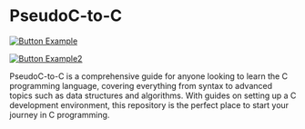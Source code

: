 # PseudoC-to-C

[![Button Example]](./markdown-root/spa.md)

[Button Example]: https://img.shields.io/badge/ESPAÑOL-37a779?style=for-the-badge


[![Button Example2]](./markdown-root/eng.md)

[Button Example2]: https://img.shields.io/badge/ENGLISH-37a779?style=for-the-badge 


PseudoC-to-C is a comprehensive guide for anyone looking to learn the C programming language, covering everything from syntax to advanced topics such as data structures and algorithms. With guides on setting up a C development environment, this repository is the perfect place to start your journey in C programming.
